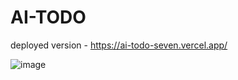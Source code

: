 # AI-TODO

deployed version - https://ai-todo-seven.vercel.app/

![image](https://github.com/user-attachments/assets/15aa5d91-ae99-4ebf-a91b-00eb0a8fe4a0)

